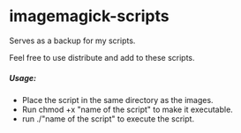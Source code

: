 # imagemagick-scripts
Serves as a backup for my scripts.

Feel free to use distribute and add to these scripts.

##### Usage:
- Place the script in the same directory as the images.
- Run chmod +x "name of the script" to make it executable.
- run ./"name of the script" to execute the script.